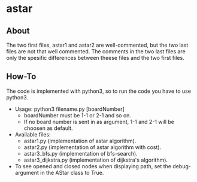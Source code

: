 astar
=====

## About ##

The two first files, astar1 and astar2 are well-commented, but the two last files are not that well commented. 
The comments in the two last files are only the spesific differences between theese files and the two first files.

## How-To ##

The code is implemented with python3, so to run the code you have to use python3.

* Usage: python3 filename.py [boardNumber]
  * boardNumber must be 1-1 or 2-1 and so on. 
  * If no board number is sent in as argument, 1-1 and 2-1 will be choosen as default.
* Available files:
  * astar1.py (implementation of astar algorithm).
  * astar2.py (implementation of astar algorithm with cost).
  * astar3_bfs.py (implementation of bfs-search).
  * astar3_dijkstra.py (implementation of dijkstra's algorithm).
* To see opened and closed nodes when displaying path, set the debug-argument in the AStar class to True. 

